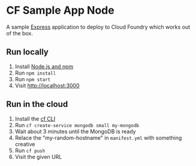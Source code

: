 # CF Sample App Node

A sample [Express](http://expressjs.com/) application to deploy to Cloud Foundry which works out of the box.

## Run locally

1. Install [Node.js and npm](https://nodejs.org/)
1. Run `npm install`
1. Run `npm start`
1. Visit [http://localhost:3000](http://localhost:3000)

## Run in the cloud

1. Install the [cf CLI](https://github.com/cloudfoundry/cli#downloads)
1. Run `cf create-service mongodb small my-mongodb`
1. Wait about 3 minutes until the MongoDB is ready
1. Relace the "my-random-hostname" in `manifest.yml` with something creative
1. Run `cf push`
1. Visit the given URL
